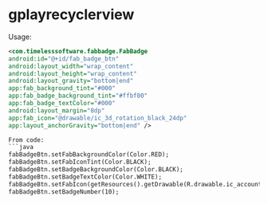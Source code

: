 # gplayrecyclerview


Usage:
```xml
<com.timelesssoftware.fabbadge.FabBadge
android:id="@+id/fab_badge_btn"
android:layout_width="wrap_content"
android:layout_height="wrap_content"
android:layout_gravity="bottom|end"
app:fab_background_tint="#000"
app:fab_badge_background_tint="#ffbf00"
app:fab_badge_textColor="#000"
android:layout_margin="8dp"
app:fab_icon="@drawable/ic_3d_rotation_black_24dp"
app:layout_anchorGravity="bottom|end" />

From code:
```java
fabBadgeBtn.setFabBackgroundColor(Color.RED);
fabBadgeBtn.setFabIconTint(Color.BLACK);
fabBadgeBtn.setBadgeBackgroundColor(Color.BLACK);
fabBadgeBtn.setBadgeTextColor(Color.WHITE);
fabBadgeBtn.setFabIcon(getResources().getDrawable(R.drawable.ic_account_balance_black_24dp));
fabBadgeBtn.setBadgeNumber(10);

